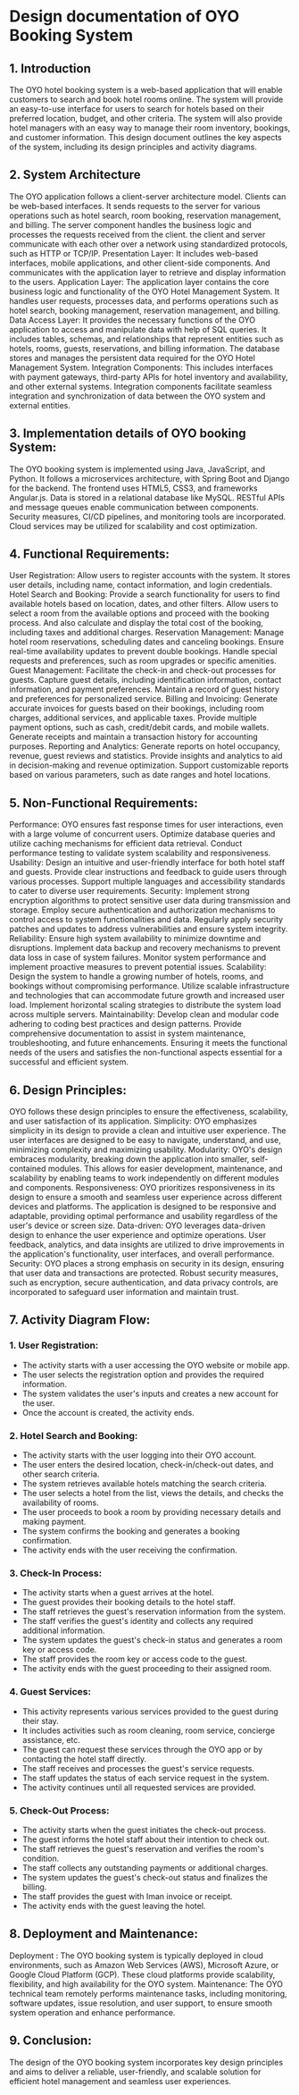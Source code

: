 # Design documentation of OYO Booking System

## 1. Introduction

The OYO hotel booking system is a web-based application that will enable customers to search and book hotel rooms
online. The system will provide an easy-to-use interface for users to search for hotels based on their preferred
location, budget, and other criteria. The system will also provide hotel managers with an easy way to manage their room
inventory, bookings, and customer information.
This design document outlines the key aspects of the system, including its design principles and activity diagrams.

## 2. System Architecture

The OYO application follows a client-server architecture model. Clients can be web-based interfaces. It sends requests
to the server for various operations such as hotel search, room booking, reservation management, and billing. The server
component handles the business logic and processes the requests received from the client. the client and server
communicate with each other over a network using standardized protocols, such as HTTP or TCP/IP.
Presentation Layer: It includes web-based interfaces, mobile applications, and other client-side components. And
communicates with the application layer to retrieve and display information to the users.
Application Layer: The application layer contains the core business logic and functionality of the OYO Hotel Management
System. It handles user requests, processes data, and performs operations such as hotel search, booking management,
reservation management, and billing.
Data Access Layer: It provides the necessary functions of the OYO application to access and manipulate data with help of
SQL queries. It includes tables, schemas, and relationships that represent entities such as hotels, rooms, guests,
reservations, and billing information. The database stores and manages the persistent data required for the OYO Hotel
Management System.
Integration Components: This includes interfaces with payment gateways, third-party APIs for hotel inventory and
availability, and other external systems. Integration components facilitate seamless integration and synchronization of
data between the OYO system and external entities.

## 3. Implementation details of OYO booking System:

The OYO booking system is implemented using Java, JavaScript, and Python. It follows a microservices architecture, with
Spring Boot and Django for the backend. The frontend uses HTML5, CSS3, and frameworks Angular.js. Data is stored in a
relational database like MySQL. RESTful APIs and message queues enable communication between components. Security
measures, CI/CD pipelines, and monitoring tools are incorporated. Cloud services may be utilized for scalability and
cost optimization.

## 4. Functional Requirements:

User Registration: Allow users to register accounts with the system. It stores user details, including name, contact
information, and login credentials.
Hotel Search and Booking: Provide a search functionality for users to find available hotels based on location, dates,
and other filters. Allow users to select a room from the available options and proceed with the booking process. And
also calculate and display the total cost of the booking, including taxes and additional charges.
Reservation Management: Manage hotel room reservations, scheduling dates and canceling bookings. Ensure real-time
availability updates to prevent double bookings. Handle special requests and preferences, such as room upgrades or
specific amenities.
Guest Management: Facilitate the check-in and check-out processes for guests. Capture guest details, including
identification information, contact information, and payment preferences. Maintain a record of guest history and
preferences for personalized service.
Billing and Invoicing: Generate accurate invoices for guests based on their bookings, including room charges, additional
services, and applicable taxes. Provide multiple payment options, such as cash, credit/debit cards, and mobile wallets.
Generate receipts and maintain a transaction history for accounting purposes.
Reporting and Analytics: Generate reports on hotel occupancy, revenue, guest reviews and statistics. Provide insights
and analytics to aid in decision-making and revenue optimization. Support customizable reports based on various
parameters, such as date ranges and hotel locations.

## 5. Non-Functional Requirements:

Performance: OYO ensures fast response times for user interactions, even with a large volume of concurrent users.
Optimize database queries and utilize caching mechanisms for efficient data retrieval. Conduct performance testing to
validate system scalability and responsiveness.
Usability: Design an intuitive and user-friendly interface for both hotel staff and guests. Provide clear instructions
and feedback to guide users through various processes. Support multiple languages and accessibility standards to cater
to diverse user requirements.
Security: Implement strong encryption algorithms to protect sensitive user data during transmission and storage. Employ
secure authentication and authorization mechanisms to control access to system functionalities and data. Regularly apply
security patches and updates to address vulnerabilities and ensure system integrity.
Reliability: Ensure high system availability to minimize downtime and disruptions. Implement data backup and recovery
mechanisms to prevent data loss in case of system failures. Monitor system performance and implement proactive measures
to prevent potential issues.
Scalability: Design the system to handle a growing number of hotels, rooms, and bookings without compromising
performance. Utilize scalable infrastructure and technologies that can accommodate future growth and increased user
load. Implement horizontal scaling strategies to distribute the system load across multiple servers.
Maintainability: Develop clean and modular code adhering to coding best practices and design patterns. Provide
comprehensive documentation to assist in system maintenance, troubleshooting, and future enhancements.
Ensuring it meets the functional needs of the users and satisfies the non-functional aspects essential for a successful
and efficient system.

## 6. Design Principles:

OYO follows these design principles to ensure the effectiveness, scalability, and user satisfaction of its application.
Simplicity: OYO emphasizes simplicity in its design to provide a clean and intuitive user experience. The user
interfaces are designed to be easy to navigate, understand, and use, minimizing complexity and maximizing usability.
Modularity: OYO's design embraces modularity, breaking down the application into smaller, self-contained modules. This
allows for easier development, maintenance, and scalability by enabling teams to work independently on different modules
and components.
Responsiveness: OYO prioritizes responsiveness in its design to ensure a smooth and seamless user experience across
different devices and platforms. The application is designed to be responsive and adaptable, providing optimal
performance and usability regardless of the user's device or screen size.
Data-driven: OYO leverages data-driven design to enhance the user experience and optimize operations. User feedback,
analytics, and data insights are utilized to drive improvements in the application's functionality, user interfaces, and
overall performance.
Security: OYO places a strong emphasis on security in its design, ensuring that user data and transactions are
protected. Robust security measures, such as encryption, secure authentication, and data privacy controls, are
incorporated to safeguard user information and maintain trust.

## 7. Activity Diagram Flow:

### 1. User Registration:

- The activity starts with a user accessing the OYO website or mobile app.
- The user selects the registration option and provides the required information.
- The system validates the user's inputs and creates a new account for the user.
- Once the account is created, the activity ends.

### 2. Hotel Search and Booking:

- The activity starts with the user logging into their OYO account.
- The user enters the desired location, check-in/check-out dates, and other search criteria.
- The system retrieves available hotels matching the search criteria.
- The user selects a hotel from the list, views the details, and checks the availability of rooms.
- The user proceeds to book a room by providing necessary details and making payment.
- The system confirms the booking and generates a booking confirmation.
- The activity ends with the user receiving the confirmation.

### 3. Check-In Process:

- The activity starts when a guest arrives at the hotel.
- The guest provides their booking details to the hotel staff.
- The staff retrieves the guest's reservation information from the system.
- The staff verifies the guest's identity and collects any required additional information.
- The system updates the guest's check-in status and generates a room key or access code.
- The staff provides the room key or access code to the guest.
- The activity ends with the guest proceeding to their assigned room.

### 4. Guest Services:

- This activity represents various services provided to the guest during their stay.
- It includes activities such as room cleaning, room service, concierge assistance, etc.
- The guest can request these services through the OYO app or by contacting the hotel staff directly.
- The staff receives and processes the guest's service requests.
- The staff updates the status of each service request in the system.
- The activity continues until all requested services are provided.

### 5. Check-Out Process:

- The activity starts when the guest initiates the check-out process.
- The guest informs the hotel staff about their intention to check out.
- The staff retrieves the guest's reservation and verifies the room's condition.
- The staff collects any outstanding payments or additional charges.
- The system updates the guest's check-out status and finalizes the billing.
- The staff provides the guest with Iman invoice or receipt.
- The activity ends with the guest leaving the hotel.


## 8. Deployment and Maintenance:

Deployment : The OYO booking system is typically deployed in cloud environments, such as Amazon Web Services (AWS),
Microsoft Azure, or Google Cloud Platform (GCP). These cloud platforms provide scalability, flexibility, and high
availability for the OYO system.
Maintenance: The OYO technical team remotely performs maintenance tasks, including monitoring, software updates,
issue resolution, and user support, to ensure smooth system operation and enhance performance.

## 9. Conclusion:

The design of the OYO booking system incorporates key design principles and aims to deliver a reliable,
user-friendly, and scalable solution for efficient hotel management and seamless user experiences.
